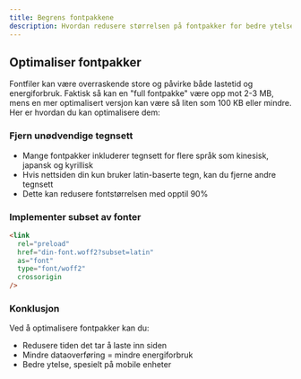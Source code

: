 ```yaml
---
title: Begrens fontpakkene
description: Hvordan redusere størrelsen på fontpakker for bedre ytelse
---
```


## Optimaliser fontpakker

Fontfiler kan være overraskende store og påvirke både lastetid og energiforbruk. Faktisk så kan en "full fontpakke" være opp mot 2-3 MB, mens en mer optimalisert versjon kan være så liten som 100 KB eller mindre. Her er hvordan du kan optimalisere dem:

### Fjern unødvendige tegnsett

- Mange fontpakker inkluderer tegnsett for flere språk som kinesisk, japansk og kyrillisk
- Hvis nettsiden din kun bruker latin-baserte tegn, kan du fjerne andre tegnsett
- Dette kan redusere fontstørrelsen med opptil 90%

### Implementer subset av fonter

```html
<link 
  rel="preload" 
  href="din-font.woff2?subset=latin" 
  as="font" 
  type="font/woff2" 
  crossorigin
/>
```

### Konklusjon

Ved å optimalisere fontpakker kan du:

- Redusere tiden det tar å laste inn siden
- Mindre dataoverføring = mindre energiforbruk
- Bedre ytelse, spesielt på mobile enheter
